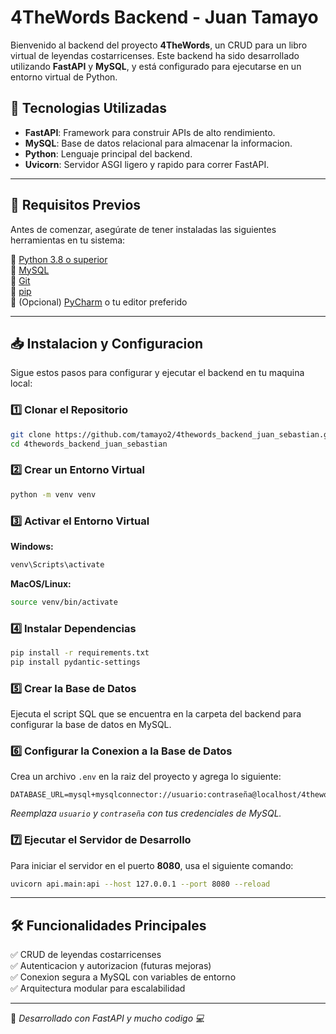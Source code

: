 # 4TheWords Backend - Juan Tamayo

Bienvenido al backend del proyecto **4TheWords**, un CRUD para un libro virtual de leyendas costarricenses. Este backend ha sido desarrollado utilizando **FastAPI** y **MySQL**, y está configurado para ejecutarse en un entorno virtual de Python.

## 🚀 Tecnologias Utilizadas

- **FastAPI**: Framework para construir APIs de alto rendimiento.
- **MySQL**: Base de datos relacional para almacenar la informacion.
- **Python**: Lenguaje principal del backend.
- **Uvicorn**: Servidor ASGI ligero y rapido para correr FastAPI.

---

## 📌 Requisitos Previos

Antes de comenzar, asegúrate de tener instaladas las siguientes herramientas en tu sistema:

🔹 [Python 3.8 o superior](https://www.python.org/downloads/)  
🔹 [MySQL](https://www.mysql.com/)  
🔹 [Git](https://git-scm.com/)  
🔹 [pip](https://pip.pypa.io/en/stable/)  
🔹 (Opcional) [PyCharm](https://www.jetbrains.com/pycharm/) o tu editor preferido  

---

## 📥 Instalacion y Configuracion

Sigue estos pasos para configurar y ejecutar el backend en tu maquina local:

### 1️⃣ Clonar el Repositorio

```bash
git clone https://github.com/tamayo2/4thewords_backend_juan_sebastian.git
cd 4thewords_backend_juan_sebastian
```

### 2️⃣ Crear un Entorno Virtual

```bash
python -m venv venv
```

### 3️⃣ Activar el Entorno Virtual

**Windows:**  
```bash
venv\Scripts\activate
```

**MacOS/Linux:**  
```bash
source venv/bin/activate
```

### 4️⃣ Instalar Dependencias

```bash
pip install -r requirements.txt
pip install pydantic-settings
```

### 5️⃣ Crear la Base de Datos

Ejecuta el script SQL que se encuentra en la carpeta del backend para configurar la base de datos en MySQL.

### 6️⃣ Configurar la Conexion a la Base de Datos

Crea un archivo `.env` en la raiz del proyecto y agrega lo siguiente:

```plaintext
DATABASE_URL=mysql+mysqlconnector://usuario:contraseña@localhost/4thewords_prueba_juan_sebastian
```

_Reemplaza `usuario` y `contraseña` con tus credenciales de MySQL._

### 7️⃣ Ejecutar el Servidor de Desarrollo

Para iniciar el servidor en el puerto **8080**, usa el siguiente comando:

```bash
uvicorn api.main:api --host 127.0.0.1 --port 8080 --reload
```

---

## 🛠 Funcionalidades Principales

✅ CRUD de leyendas costarricenses  
✅ Autenticacion y autorizacion (futuras mejoras)  
✅ Conexion segura a MySQL con variables de entorno  
✅ Arquitectura modular para escalabilidad  

---

🚀 _Desarrollado con FastAPI y mucho codigo 💻_
